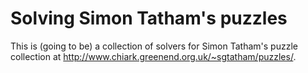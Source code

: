# Solving Simon Tatham's puzzles

This is (going to be) a collection of solvers for Simon Tatham's puzzle collection at http://www.chiark.greenend.org.uk/~sgtatham/puzzles/.
